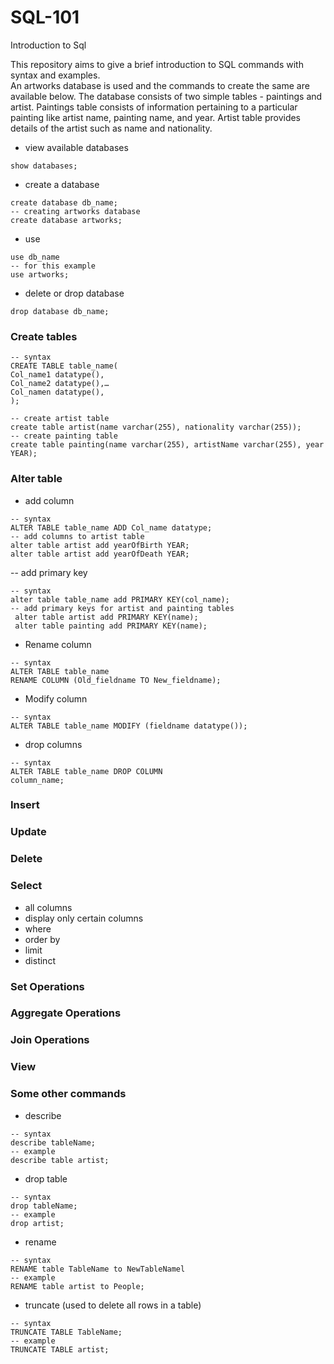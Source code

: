 # SQL-101
Introduction to Sql  

This repository aims to give a brief introduction to SQL commands with syntax and examples.  
An artworks database is used and the commands to create the same are available below. The database consists of two simple tables - paintings and artist. Paintings table consists of information pertaining to a particular painting like artist name, painting name, and year. Artist table provides details of the artist such as name and nationality.

- view available databases 
```
show databases;
```
- create a database
```
create database db_name;
-- creating artworks database
create database artworks;
```
- use
```
use db_name
-- for this example
use artworks;
```
- delete or drop database
```
drop database db_name;
```

### Create tables
```
-- syntax
CREATE TABLE table_name( 
Col_name1 datatype(), 
Col_name2 datatype(),…
Col_namen datatype(), 
);

-- create artist table
create table artist(name varchar(255), nationality varchar(255));
-- create painting table
create table painting(name varchar(255), artistName varchar(255), year YEAR);
```

### Alter table
- add column
```
-- syntax
ALTER TABLE table_name ADD Col_name datatype; 
-- add columns to artist table
alter table artist add yearOfBirth YEAR;
alter table artist add yearOfDeath YEAR;
```

-- add primary key
```
-- syntax 
alter table table_name add PRIMARY KEY(col_name);
-- add primary keys for artist and painting tables
 alter table artist add PRIMARY KEY(name);
 alter table painting add PRIMARY KEY(name);
 ```
 
 - Rename column
 ```
 -- syntax
ALTER TABLE table_name 
RENAME COLUMN (Old_fieldname TO New_fieldname);
 ```
 
 - Modify column
 ```
 -- syntax
 ALTER TABLE table_name MODIFY (fieldname datatype()); 
 ```
 
 - drop columns
 ```
 -- syntax
ALTER TABLE table_name DROP COLUMN 
column_name;
 ```
 
 ### Insert
 
 
 ### Update
 
 ### Delete
 
 ### Select
 - all columns
 - display only certain columns
 - where
 - order by
 - limit
 - distinct
 
 ### Set Operations
 
 ### Aggregate Operations
 
 ### Join Operations  
 
 ### View
 
 ### Some other commands
 - describe
 ```
 -- syntax
 describe tableName;
 -- example
 describe table artist;
 ```
 - drop table
 ```
 -- syntax
 drop tableName;
 -- example
 drop artist;
 ```
 
 - rename
 ```
 -- syntax
 RENAME table TableName to NewTableNamel
 -- example
 RENAME table artist to People;
 ```
 
 - truncate (used to delete all rows in a table)
 ```
 -- syntax
 TRUNCATE TABLE TableName;
 -- example
 TRUNCATE TABLE artist;
 ```
 
 



